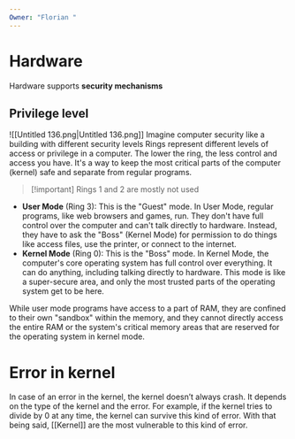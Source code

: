 ```yaml
---
Owner: "Florian "
---
```

# Hardware
Hardware supports **security mechanisms**
## Privilege level
![[Untitled 136.png|Untitled 136.png]]
Imagine computer security like a building with different security levels
Rings represent different levels of access or privilege in a computer. The lower the ring, the less control and access you have. It's a way to keep the most critical parts of the computer (kernel) safe and separate from regular programs.

> [!important] Rings 1 and 2 are mostly not used
- **User Mode** (Ring 3): This is the "Guest" mode. In User Mode, regular programs, like web browsers and games, run. They don't have full control over the computer and can't talk directly to hardware. Instead, they have to ask the "Boss" (Kernel Mode) for permission to do things like access files, use the printer, or connect to the internet.
- **Kernel Mode** (Ring 0): This is the "Boss" mode. In Kernel Mode, the computer's core operating system has full control over everything. It can do anything, including talking directly to hardware. This mode is like a super-secure area, and only the most trusted parts of the operating system get to be here.
  
While user mode programs have access to a part of RAM, they are confined to their own "sandbox" within the memory, and they cannot directly access the entire RAM or the system's critical memory areas that are reserved for the operating system in kernel mode.
# Error in kernel
In case of an error in the kernel, the kernel doesn’t always crash. It depends on the type of the kernel and the error.
For example, if the kernel tries to divide by 0 at any time, the kernel can survive this kind of error.
With that being said, [[Kernel]] are the most vulnerable to this kind of error.